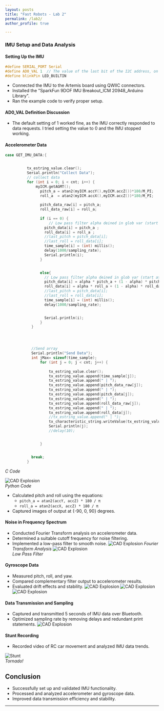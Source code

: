 ```yaml
---
layout: posts
title: "Fast Robots - Lab 2"
permalink: /lab2/
author_profile: true

---
```

### IMU Setup and Data Analysis

#### Setting Up the IMU
```c
#define SERIAL_PORT Serial
#define AD0_VAL 1  // The value of the last bit of the I2C address, on the SparkFun 9DoF IMU breakout the default is 1
#define blinkPin LED_BUILTIN
```
- Connected the IMU to the Artemis board using QWIIC connectors.
- Installed the "SparkFun 9DOF IMU Breakout_ICM 20948_Arduino Library".
- Ran the example code to verify proper setup.

#### AD0_VAL Definition Discussion
- The default setting of 1 worked fine, as the IMU correctly responded to data requests. I tried setting the value to 0 and the IMU stopped working. 

#### Accelerometer Data
```c
case GET_IMU_DATA:{


          tx_estring_value.clear();
          Serial.println("Collect Data");
          // collect data
          for (int i = 0; i < cnt; i++) {
              myICM.getAGMT();
                pitch_a = atan2(myICM.accY(),myICM.accZ())*180/M_PI;
                roll_a  = atan2(myICM.accX(),myICM.accZ())*180/M_PI;
               
                pitch_data_raw[i] = pitch_a;
                roll_data_raw[i] = roll_a;
               
                if (i == 0) {
                    // Low pass filter alpha deined in glob var (start at 0.2)
                  pitch_data[i] = pitch_a ;
                  roll_data[i] = roll_a ;
                  //last_pitch = pitch_data[i];
                  //last_roll = roll_data[i];
                  time_sample[i] = (int) millis();
                  delay(1000/sampling_rate);  
                  Serial.println(i);
                }


                else{
                  // Low pass filter alpha deined in glob var (start at 0.2)
                  pitch_data[i] = alpha * pitch_a + (1 - alpha) * pitch_data[i-1];
                  roll_data[i] = alpha * roll_a + (1 - alpha) * roll_data[i-1];
                  //last_pitch = pitch_data[i];
                  //last_roll = roll_data[i];
                  time_sample[i] = (int) millis();
                  delay(1000/sampling_rate);  


                  Serial.println(i);
                }
            }




            //Send array
            Serial.println("Send Data");
            int jMax= sizeof(time_sample);
                for (int j = 0; j < cnt; j++) {
                   
                    tx_estring_value.clear();
                    tx_estring_value.append(time_sample[j]);
                    tx_estring_value.append(" | ");
                    tx_estring_value.append(pitch_data_raw[j]);
                    tx_estring_value.append(" | ");
                    tx_estring_value.append(pitch_data[j]);
                    tx_estring_value.append(" | ");
                    tx_estring_value.append(roll_data_raw[j]);
                    tx_estring_value.append(" | ");
                    tx_estring_value.append(roll_data[j]);
                    //tx_estring_value.append(" | ");
                    tx_characteristic_string.writeValue(tx_estring_value.c_str());
                    Serial.println(j);
                    //delay(10);


                }


            break;
          }
```
*C Code*

![CAD Explosion](images/portfolio/fast-robot/2p1.png)  
*Python Code*

- Calculated pitch and roll using the equations:
  - `pitch_a = atan2(accY, accZ) * 180 / π`
  - `roll_a = atan2(accX, accZ) * 180 / π`
- Captured images of output at {-90, 0, 90} degrees.

#### Noise in Frequency Spectrum
- Conducted Fourier Transform analysis on accelerometer data.
- Determined a suitable cutoff frequency for noise filtering.
- Implemented a low-pass filter to smooth noise.
![CAD Explosion](images/portfolio/fast-robot/2-fft.png)
*Fourier Transform Analysis*
![CAD Explosion](images/portfolio/fast-robot/2-lpf.png)  
*Low Pass Filter*


#### Gyroscope Data
- Measured pitch, roll, and yaw.
- Compared complementary filter output to accelerometer results.
- Evaluated drift effects and stability.
![CAD Explosion](images/portfolio/fast-robot/2-gyro.png) 
![CAD Explosion](images/portfolio/fast-robot/2-yaw.png)
![CAD Explosion](images/portfolio/fast-robot/2-comp.png) 

#### Data Transmission and Sampling
- Captured and transmitted 5 seconds of IMU data over Bluetooth.
- Optimized sampling rate by removing delays and redundant print statements.
![CAD Explosion](images/portfolio/fast-robot/2-sample.png)

#### Stunt Recording
- Recorded video of RC car movement and analyzed IMU data trends.

![Stunt](/images/portfolio/fast.gif)  
*Tornado!*


## Conclusion
- Successfully set up and validated IMU functionality.
- Processed and analyzed accelerometer and gyroscope data.
- Improved data transmission efficiency and stability.

---

